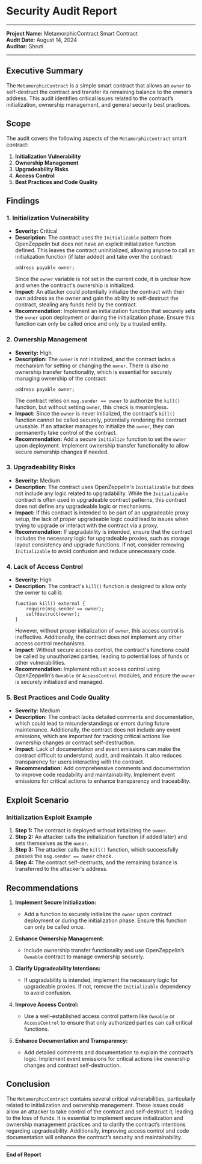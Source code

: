 # **Security Audit Report**

---

**Project Name:** MetamorphicContract Smart Contract  
**Audit Date:** August 14, 2024  
**Auditor:** Shruti

---

## **Executive Summary**

The `MetamorphicContract` is a simple smart contract that allows an `owner` to self-destruct the contract and transfer its remaining balance to the owner’s address. This audit identifies critical issues related to the contract’s initialization, ownership management, and general security best practices.

## **Scope**

The audit covers the following aspects of the `MetamorphicContract` smart contract:
1. **Initialization Vulnerability**
2. **Ownership Management**
3. **Upgradeability Risks**
4. **Access Control**
5. **Best Practices and Code Quality**

## **Findings**

### **1. Initialization Vulnerability**
   - **Severity:** Critical
   - **Description:** The contract uses the `Initializable` pattern from OpenZeppelin but does not have an explicit initialization function defined. This leaves the contract uninitialized, allowing anyone to call an initialization function (if later added) and take over the contract:
     ```solidity
     address payable owner;
     ```
     Since the `owner` variable is not set in the current code, it is unclear how and when the contract's ownership is initialized.
   - **Impact:** An attacker could potentially initialize the contract with their own address as the owner and gain the ability to self-destruct the contract, stealing any funds held by the contract.
   - **Recommendation:** Implement an initialization function that securely sets the `owner` upon deployment or during the initialization phase. Ensure this function can only be called once and only by a trusted entity.

### **2. Ownership Management**
   - **Severity:** High
   - **Description:** The `owner` is not initialized, and the contract lacks a mechanism for setting or changing the `owner`. There is also no ownership transfer functionality, which is essential for securely managing ownership of the contract:
     ```solidity
     address payable owner;
     ```
     The contract relies on `msg.sender == owner` to authorize the `kill()` function, but without setting `owner`, this check is meaningless.
   - **Impact:** Since the `owner` is never initialized, the contract's `kill()` function cannot be called securely, potentially rendering the contract unusable. If an attacker manages to initialize the `owner`, they can permanently take control of the contract.
   - **Recommendation:** Add a secure `initialize` function to set the `owner` upon deployment. Implement ownership transfer functionality to allow secure ownership changes if needed.

### **3. Upgradeability Risks**
   - **Severity:** Medium
   - **Description:** The contract uses OpenZeppelin's `Initializable` but does not include any logic related to upgradability. While the `Initializable` contract is often used in upgradeable contract patterns, this contract does not define any upgradeable logic or mechanisms.
   - **Impact:** If this contract is intended to be part of an upgradeable proxy setup, the lack of proper upgradeable logic could lead to issues when trying to upgrade or interact with the contract via a proxy.
   - **Recommendation:** If upgradability is intended, ensure that the contract includes the necessary logic for upgradeable proxies, such as storage layout consistency and upgrade functions. If not, consider removing `Initializable` to avoid confusion and reduce unnecessary code.

### **4. Lack of Access Control**
   - **Severity:** High
   - **Description:** The contract's `kill()` function is designed to allow only the owner to call it:
     ```solidity
     function kill() external {
         require(msg.sender == owner);
         selfdestruct(owner);
     }
     ```
     However, without proper initialization of `owner`, this access control is ineffective. Additionally, the contract does not implement any other access control mechanisms.
   - **Impact:** Without secure access control, the contract's functions could be called by unauthorized parties, leading to potential loss of funds or other vulnerabilities.
   - **Recommendation:** Implement robust access control using OpenZeppelin’s `Ownable` or `AccessControl` modules, and ensure the `owner` is securely initialized and managed.

### **5. Best Practices and Code Quality**
   - **Severity:** Medium
   - **Description:** The contract lacks detailed comments and documentation, which could lead to misunderstandings or errors during future maintenance. Additionally, the contract does not include any event emissions, which are important for tracking critical actions like ownership changes or contract self-destruction.
   - **Impact:** Lack of documentation and event emissions can make the contract difficult to understand, audit, and maintain. It also reduces transparency for users interacting with the contract.
   - **Recommendation:** Add comprehensive comments and documentation to improve code readability and maintainability. Implement event emissions for critical actions to enhance transparency and traceability.

## **Exploit Scenario**

### **Initialization Exploit Example**
1. **Step 1:** The contract is deployed without initializing the `owner`.
2. **Step 2:** An attacker calls the initialization function (if added later) and sets themselves as the `owner`.
3. **Step 3:** The attacker calls the `kill()` function, which successfully passes the `msg.sender == owner` check.
4. **Step 4:** The contract self-destructs, and the remaining balance is transferred to the attacker's address.

## **Recommendations**

1. **Implement Secure Initialization:**
   - Add a function to securely initialize the `owner` upon contract deployment or during the initialization phase. Ensure this function can only be called once.

2. **Enhance Ownership Management:**
   - Include ownership transfer functionality and use OpenZeppelin’s `Ownable` contract to manage ownership securely.

3. **Clarify Upgradeability Intentions:**
   - If upgradability is intended, implement the necessary logic for upgradeable proxies. If not, remove the `Initializable` dependency to avoid confusion.

4. **Improve Access Control:**
   - Use a well-established access control pattern like `Ownable` or `AccessControl` to ensure that only authorized parties can call critical functions.

5. **Enhance Documentation and Transparency:**
   - Add detailed comments and documentation to explain the contract’s logic. Implement event emissions for critical actions like ownership changes and contract self-destruction.

## **Conclusion**

The `MetamorphicContract` contains several critical vulnerabilities, particularly related to initialization and ownership management. These issues could allow an attacker to take control of the contract and self-destruct it, leading to the loss of funds. It is essential to implement secure initialization and ownership management practices and to clarify the contract’s intentions regarding upgradeability. Additionally, improving access control and code documentation will enhance the contract’s security and maintainability.

---

**End of Report**
